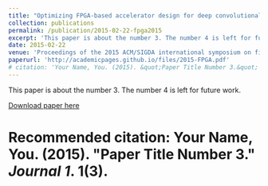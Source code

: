 ```yaml
---
title: "Optimizing FPGA-based accelerator design for deep convolutional neural networks"
collection: publications
permalink: /publication/2015-02-22-fpga2015
excerpt: 'This paper is about the number 3. The number 4 is left for future work.'
date: 2015-02-22
venue: 'Proceedings of the 2015 ACM/SIGDA international symposium on field-programmable gate arrays'
paperurl: 'http://academicpages.github.io/files/2015-FPGA.pdf'
# citation: 'Your Name, You. (2015). &quot;Paper Title Number 3.&quot; <i>Journal 1</i>. 1(3).'
---
```

This paper is about the number 3. The number 4 is left for future work.

[Download paper here](http://academicpages.github.io/files/2015-FPGA.pdf)

# Recommended citation: Your Name, You. (2015). "Paper Title Number 3." <i>Journal 1</i>. 1(3).